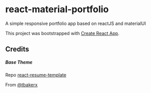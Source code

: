 # react-material-portfolio
A simple responsive portfolio app based on reactJS and materialUI

This project was bootstrapped with [Create React App](https://github.com/facebook/create-react-app).


## Credits
##### Base Theme
Repo [react-resume-template](https://github.com/tbakerx/react-resume-template)

From [@tbakerx](https://github.com/tbakerx) 